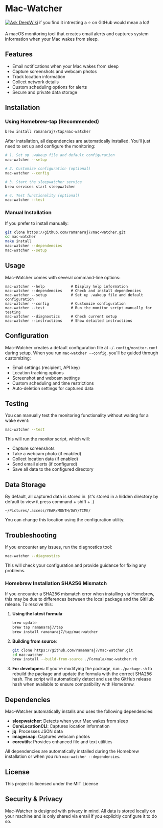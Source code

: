 # Mac-Watcher 
[![Ask DeepWiki](https://deepwiki.com/badge.svg)](https://deepwiki.com/RamanaRaj7/Mac-Watcher)
if you find it intresting a ⭐️ on GitHub would mean a lot!

A macOS monitoring tool that creates email alerts and captures system information when your Mac wakes from sleep.

## Features

- Email notifications when your Mac wakes from sleep
- Capture screenshots and webcam photos
- Track location information
- Collect network details
- Custom scheduling options for alerts
- Secure and private data storage

## Installation

### Using Homebrew-tap (Recommended)

```bash
brew install ramanaraj7/tap/mac-watcher
```

After installation, all dependencies are automatically installed. You'll just need to set up and configure the monitoring:

```bash
# 1. Set up .wakeup file and default configuration
mac-watcher --setup

# 2. Customize configuration (optional)
mac-watcher --config

# 3. Start the sleepwatcher service
brew services start sleepwatcher

# 4. Test functionality (optional)
mac-watcher --test
```

### Manual Installation

If you prefer to install manually:

```bash
git clone https://github.com/ramanaraj7/mac-watcher.git
cd mac-watcher
make install
mac-watcher --dependencies
mac-watcher --setup
```

## Usage

Mac-Watcher comes with several command-line options:

```
mac-watcher --help            # Display help information
mac-watcher --dependencies    # Check and install dependencies
mac-watcher --setup           # Set up .wakeup file and default configuration
mac-watcher --config          # Customize configuration
mac-watcher --test            # Run the monitor script manually for testing
mac-watcher --diagnostics     # Check current setup
mac-watcher --instructions    # Show detailed instructions
```

## Configuration

Mac-Watcher creates a default configuration file at `~/.config/monitor.conf` during setup. When you run `mac-watcher --config`, you'll be guided through customizing:

- Email settings (recipient, API key)
- Location tracking options
- Screenshot and webcam settings
- Custom scheduling and time restrictions
- Auto-deletion settings for captured data

## Testing

You can manually test the monitoring functionality without waiting for a wake event:

```bash
mac-watcher --test
```

This will run the monitor script, which will:
- Capture screenshots
- Take a webcam photo (if enabled)
- Collect location data (if enabled)
- Send email alerts (if configured)
- Save all data to the configured directory

## Data Storage

By default, all captured data is stored in:
(it's stored in a hidden directory by default to view it press command + shift + .)

```
~/Pictures/.access/YEAR/MONTH/DAY/TIME/
```

You can change this location using the configuration utility.

## Troubleshooting

If you encounter any issues, run the diagnostics tool:

```bash
mac-watcher --diagnostics
```

This will check your configuration and provide guidance for fixing any problems.

### Homebrew Installation SHA256 Mismatch

If you encounter a SHA256 mismatch error when installing via Homebrew, this may be due to differences between the local package and the GitHub release. To resolve this:

1. **Using the latest formula**:
   ```bash
   brew update
   brew tap ramanaraj7/tap
   brew install ramanaraj7/tap/mac-watcher
   ```

2. **Building from source**:
   ```bash
   git clone https://github.com/ramanaraj7/mac-watcher.git
   cd mac-watcher
   brew install --build-from-source ./Formula/mac-watcher.rb
   ```

3. **For developers**: If you're modifying the package, run `./package.sh` to rebuild the package and update the formula with the correct SHA256 hash. The script will automatically detect and use the GitHub release hash when available to ensure compatibility with Homebrew.

## Dependencies

Mac-Watcher automatically installs and uses the following dependencies:

- **sleepwatcher**: Detects when your Mac wakes from sleep
- **CoreLocationCLI**: Captures location information
- **jq**: Processes JSON data
- **imagesnap**: Captures webcam photos
- **coreutils**: Provides enhanced file and text utilities

All dependencies are automatically installed during the Homebrew installation or when you run `mac-watcher --dependencies`.

## License

This project is licensed under the MIT License

## Security & Privacy

Mac-Watcher is designed with privacy in mind. All data is stored locally on your machine and is only shared via email if you explicitly configure it to do so. 
